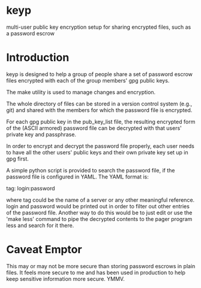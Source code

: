 # keyp
multi-user public key encryption setup for sharing encrypted files, such as a password escrow

# Introduction
keyp is designed to help a group of people share a set of
password escrow files encrypted with each of the group members'
gpg public keys.

The make utility is used to manage changes and encryption.

The whole directory of files can be stored in a version control
system (e.g., git) and shared with the members for which the
password file is encrypted.  

For each gpg public key in the pub_key_list file, the resulting
encrypted form of the (ASCII armored) password file can be decrypted
with that users' private key and passphrase.

In order to encrypt and decrypt the password file properly, each
user needs to have all the other users' public keys and their
own private key set up in gpg first.

A simple python script is provided to search the password file, if
the password file is configured in YAML.  The YAML format is:

tag:
  login:password

where tag could be the name of a server or any other meaningful
reference.  login and password would be printed out in order to
filter out other entries of the password file.  Another way to do
this would be to just edit or use the 'make less' command to
pipe the decrypted contents to the pager program less and search
for it there.

# Caveat Emptor
This may or may not be more secure than storing password escrows
in plain files.  It feels more secure to me and has been used
in production to help keep sensitive information more secure.
YMMV.
